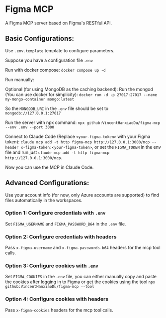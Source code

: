 # Figma MCP

A Figma MCP server based on Figma's RESTful API.

## Basic Configurations:
Use `.env.template` template to configure parameters.

Suppose you have a configuration file `.env`


Run with docker compose:
`docker compose up -d`

Run manually:

Optional (for using MongoDB as the caching backend): Run the mongod (You can use docker for simplicity):
`docker run -d -p 27017:27017 --name my-mongo-container mongo:latest`

So the `MONGODB_URI` in the `.env` file should be set to `mongodb://127.0.0.1:27017`

Run the server with npx command:
`npx github:VincentHanxiaoDu/figma-mcp --env .env --port 3000`

Connect to Claude Code (Replace `<your-figma-token>` with your Figma token):
`claude mcp add -t http figma-mcp http://127.0.0.1:3000/mcp --header x-figma-token:<your-figma-token>`, or set the `FIGMA_TOKEN` in the env file and run just `claude mcp add -t http figma-mcp http://127.0.0.1:3000/mcp`.

Now you can use the MCP in Claude Code.

## Advanced Configurations:
Use your account info (for now, only Azure accounts are supported) to find files automatically in the workspaces.

### Option 1: Configure credentials with `.env`
Set `FIGMA_USERNAME` and `FIGMA_PASSWORD_B64` in the `.env` file.

### Option 2: Configure credentials with headers
Pass `x-figma-username` and `x-figma-passwords-b64` headers for the mcp tool calls.

### Option 3: Configure cookies with `.env`
Set `FIGMA_COOKIES` in the `.env` file, you can either manually copy and paste the cookies after logging in to Figma or get the cookies using the tool `npx github:VincentHanxiaoDu/figma-mcp --tool `

### Option 4: Configure cookies with headers
Pass `x-figma-cookies` headers for the mcp tool calls.
